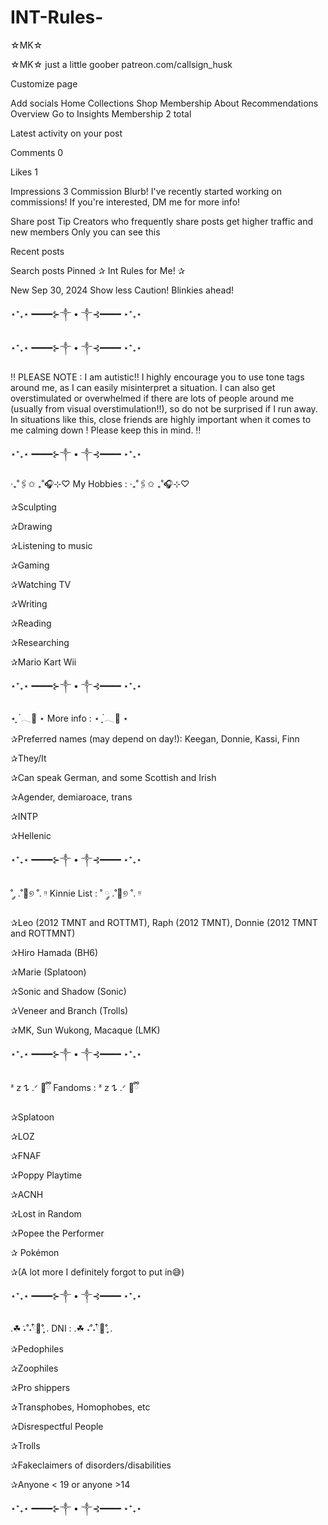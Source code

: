 # INT-Rules-

☆MK☆



☆MK☆
just a little goober
patreon.com/callsign_husk


Customize page

Add socials
Home
Collections
Shop
Membership
About
Recommendations
Overview
Go to Insights
Membership
2
total

Latest activity on your post

Comments
0

Likes
1

Impressions
3
Commission Blurb!
I've recently started working on commissions! If you're interested, DM me for more info!

Share post
Tip
Creators who frequently share posts get higher traffic and new members
Only you can see this

Recent posts


Search posts
Pinned
✰ Int Rules for Me! ✰

New
Sep 30, 2024
Show less
Caution! Blinkies ahead!

⋆⁺₊⋆ ━━━━⊱༒︎ • ༒︎⊰━━━━ ⋆⁺₊⋆



⋆⁺₊⋆ ━━━━⊱༒︎ • ༒︎⊰━━━━ ⋆⁺₊⋆

‼️ PLEASE NOTE : I am autistic!! I highly encourage you to use tone tags around me, as I can easily misinterpret a situation. I can also get overstimulated or overwhelmed if there are lots of people around me (usually from visual overstimulation!!), so do not be surprised if I run away. In situations like this, close friends are highly important when it comes to me calming down ! Please keep this in mind. ‼️

⋆⁺₊⋆ ━━━━⊱༒︎ • ༒︎⊰━━━━ ⋆⁺₊⋆

‧₊˚🖇️✩ ₊˚🎧⊹♡ My Hobbies : ‧₊˚🖇️✩ ₊˚🎧⊹♡

✰Sculpting

✰Drawing

✰Listening to music

✰Gaming

✰Watching TV

✰Writing

✰Reading

✰Researching

✰Mario Kart Wii

⋆⁺₊⋆ ━━━━⊱༒︎ • ༒︎⊰━━━━ ⋆⁺₊⋆

⋆ ִֶָ ๋𓂃🎐 ⋆ More info : ⋆ ִֶָ ๋𓂃🎐 ⋆

✰Preferred names (may depend on day!): Keegan, Donnie, Kassi, Finn

✰They/It

✰Can speak German, and some Scottish and Irish

✰Agender, demiaroace, trans

✰INTP

✰Hellenic

⋆⁺₊⋆ ━━━━⊱༒︎ • ༒︎⊰━━━━ ⋆⁺₊⋆

˚ ༘ .˚🌱୭ ˚. ᵎᵎ Kinnie List : ˚ ༘ .˚🌱୭ ˚. ᵎᵎ

✰Leo (2012 TMNT and ROTTMT), Raph (2012 TMNT), Donnie (2012 TMNT and ROTTMNT)

✰Hiro Hamada (BH6)

✰Marie (Splatoon)

✰Sonic and Shadow (Sonic)

✰Veneer and Branch (Trolls)

✰MK, Sun Wukong, Macaque (LMK)

⋆⁺₊⋆ ━━━━⊱༒︎ • ༒︎⊰━━━━ ⋆⁺₊⋆

ᶻ 𝗓 𐰁 .ᐟ 🧸ྀི Fandoms : ᶻ 𝗓 𐰁 .ᐟ 🧸ྀི

✰Splatoon

✰LOZ

✰FNAF

✰Poppy Playtime

✰ACNH

✰Lost in Random

✰Popee the Performer

✰ Pokémon

✰(A lot more I definitely forgot to put in😅)

⋆⁺₊⋆ ━━━━⊱༒︎ • ༒︎⊰━━━━ ⋆⁺₊⋆

.☘︎ ݁˖˚˖𓍢ִ໋🦢˚ּ ֶָ֢. DNI : .☘︎ ݁˖˚˖𓍢ִ໋🦢˚ּ ֶָ֢.

✰Pedophiles

✰Zoophiles

✰Pro shippers

✰Transphobes, Homophobes, etc

✰Disrespectful People

✰Trolls

✰Fakeclaimers of disorders/disabilities

✰Anyone < 19 or anyone >14

⋆⁺₊⋆ ━━━━⊱༒︎ • ༒︎⊰━━━━ ⋆⁺₊⋆

